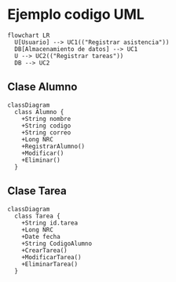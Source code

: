 # Ejemplo codigo UML

```mermaid
flowchart LR
  U[Usuario] --> UC1(("Registrar asistencia"))
  DB[Almacenamiento de datos] --> UC1
  U --> UC2(("Registrar tareas"))
  DB --> UC2
```

## Clase Alumno

```mermaid
classDiagram
  class Alumno {
    +String nombre
    +String codigo
    +String correo
    +Long NRC
    +RegistrarAlumno()
    +Modificar()
    +Eliminar()
  }
```

## Clase Tarea

```mermaid
classDiagram
  class Tarea {
    +String id.tarea
    +Long NRC
    +Date fecha
    +String CodigoAlumno
    +CrearTarea()
    +ModificarTarea()
    +EliminarTarea()
  }
```
